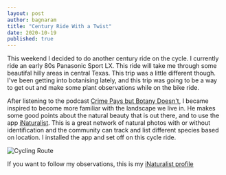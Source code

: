 ```yaml
---
layout: post
author: bagnaram
title: "Century Ride With a Twist"
date: 2020-10-19
published: true
---
```


This weekend I decided to do another century ride on the cycle. I currently ride
an early 80s Panasonic Sport LX. This ride will take me through some beautifal
hilly areas in central Texas. This trip was a little different though. I've been
getting into botanising lately, and this trip was going to be a way to get out
and make some plant observations while on the bike ride. 

After listening to the podcast [Crime Pays but Botany
Doesn't](https://joeblowe.podbean.com/), I became inspired to become more
familiar with the landscape we live in. He makes some good points about the
natural beauty that is out there, and to use the app
[iNaturalist](https://www.inaturalist.org). This is a great network of natural
photos with or without identification and the community can track and list
different species based on location. I installed the app and set off on this
cycle ride.

![Cycling Route](https://i.redd.it/nqtrcn9mkrt51.jpg)

If you want to follow my observations, this is my [iNaturalist
profile](https://www.inaturalist.org/observations?user_id=mbagnara)


